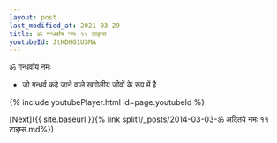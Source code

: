 ```yaml
---
layout: post
last_modified_at: 2021-03-29
title: ॐ गन्धर्वाय नमः ११ टाइम्स
youtubeId: JtKDHG1U3MA
---
```

 
 
 ॐ गन्धर्वाय नमः  
 
 -  जो गन्धर्व कहे जाने वाले खगोलीय जीवों के रूप में है 
 
  
 
  
 
 
 
 
 
 


{% include youtubePlayer.html id=page.youtubeId %}
 
[Next]({{ site.baseurl }}{% link  split1/_posts/2014-03-03-ॐ अदितये नमः ११ टाइम्स.md%})
 
